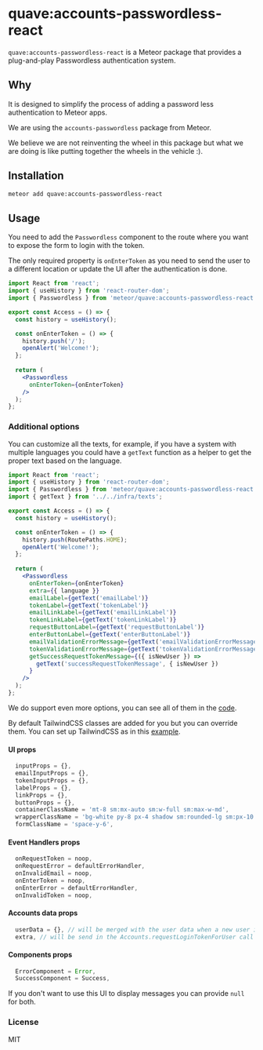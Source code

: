 # quave:accounts-passwordless-react

`quave:accounts-passwordless-react` is a Meteor package that provides a plug-and-play Passwordless authentication system.

## Why

It is designed to simplify the process of adding a password less authentication to Meteor apps.

We are using the `accounts-passwordless` package from Meteor.

We believe we are not reinventing the wheel in this package but what we are doing is like putting together the wheels in the vehicle :).

## Installation

```sh
meteor add quave:accounts-passwordless-react
```

## Usage

You need to add the `Passwordless` component to the route where you want to expose the form to login with the token.

The only required property is `onEnterToken` as you need to send the user to a different location or update the UI after the authentication is done.

```jsx
import React from 'react';
import { useHistory } from 'react-router-dom';
import { Passwordless } from 'meteor/quave:accounts-passwordless-react';

export const Access = () => {
  const history = useHistory();

  const onEnterToken = () => {
    history.push('/');
    openAlert('Welcome!');
  };
  
  return (
    <Passwordless
      onEnterToken={onEnterToken}
    />
  );
};
```

### Additional options

You can customize all the texts, for example, if you have a system with multiple languages you could have a `getText` function as a helper to get the proper text based on the language.

```jsx
import React from 'react';
import { useHistory } from 'react-router-dom';
import { Passwordless } from 'meteor/quave:accounts-passwordless-react';
import { getText } from '../../infra/texts';

export const Access = () => {
  const history = useHistory();

  const onEnterToken = () => {
    history.push(RoutePaths.HOME);
    openAlert('Welcome!');
  };
  
  return (
    <Passwordless
      onEnterToken={onEnterToken}
      extra={{ language }}
      emailLabel={getText('emailLabel')}
      tokenLabel={getText('tokenLabel')}
      emailLinkLabel={getText('emailLinkLabel')}
      tokenLinkLabel={getText('tokenLinkLabel')}
      requestButtonLabel={getText('requestButtonLabel')}
      enterButtonLabel={getText('enterButtonLabel')}
      emailValidationErrorMessage={getText('emailValidationErrorMessage')}
      tokenValidationErrorMessage={getText('tokenValidationErrorMessage')}
      getSuccessRequestTokenMessage={({ isNewUser }) =>
        getText('successRequestTokenMessage', { isNewUser })
      }
    />
  );
};
```

We do support even more options, you can see all of them in the [code](https://github.com/quavedev/accounts-passwordless-react/blob/main/Passwordless.js#L108).

By default TailwindCSS classes are added for you but you can override them. You can set up TailwindCSS as in this [example](https://github.com/meteor/examples/tree/main/tailwindcss).

#### UI props

```javascript
  inputProps = {},
  emailInputProps = {},
  tokenInputProps = {},
  labelProps = {},
  linkProps = {},
  buttonProps = {},
  containerClassName = 'mt-8 sm:mx-auto sm:w-full sm:max-w-md',
  wrapperClassName = 'bg-white py-8 px-4 shadow sm:rounded-lg sm:px-10',
  formClassName = 'space-y-6',
```

#### Event Handlers props
```javascript
  onRequestToken = noop,
  onRequestError = defaultErrorHandler,
  onInvalidEmail = noop,
  onEnterToken = noop,
  onEnterError = defaultErrorHandler,
  onInvalidToken = noop,
```

#### Accounts data props
```javascript
  userData = {}, // will be merged with the user data when a new user is created
  extra, // will be send in the Accounts.requestLoginTokenForUser call as option
```

#### Components props
```javascript
  ErrorComponent = Error,
  SuccessComponent = Success,
```

If you don't want to use this UI to display messages you can provide `null` for both.

### License

MIT

